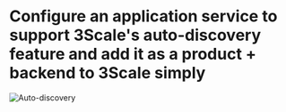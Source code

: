 # Configure an application service to support 3Scale's auto-discovery feature and add it as a product + backend to 3Scale simply
![Auto-discovery](https://user-images.githubusercontent.com/60185557/163995750-26a85da1-9ba6-46c1-b484-da14ac8e4eef.gif)
